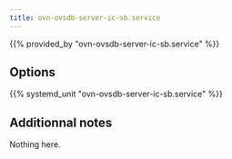```yaml
---
title: ovn-ovsdb-server-ic-sb.service
---
```


{{% provided_by "ovn-ovsdb-server-ic-sb.service" %}}

## Options

{{% systemd_unit "ovn-ovsdb-server-ic-sb.service" %}}

## Additionnal notes

Nothing here.
